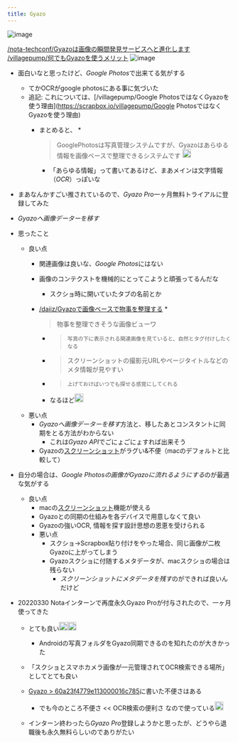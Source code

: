 ```yaml
---
title: Gyazo
---
```


![image](https://gyazo.com/84303c2ddb81135d045eb4674c99e630/thumb/1000)

[/nota-techconf/Gyazoは画像の瞬間発見サービスへと進化します](https://scrapbox.io/nota-techconf/Gyazoは画像の瞬間発見サービスへと進化します)
[/villagepump/何でもGyazoを使うメリット](https://scrapbox.io/villagepump/何でもGyazoを使うメリット)
![image](https://gyazo.com/2ac12ce3cddb66cf4dee5fe4fd0a2539/thumb/1000)

* 面白いなと思ったけど、*Google Photos*で出来てる気がする
  
  * てかOCRがgoogle photosにある事に気づいた
  * 追記: これについては、\[/villagepump/Google PhotosではなくGyazoを使う理由\](https://scrapbox.io/villagepump/Google PhotosではなくGyazoを使う理由)
    * まとめると、
      * 
         > 
         > GooglePhotosは写真管理システムですが、Gyazoはあらゆる情報を画像ベースで整理できるシステムです <img src='https://scrapbox.io/api/pages/blu3mo-public/masui/icon' alt='masui.icon' height="19.5"/>
      
      * 「あらゆる情報」って書いてあるけど、まあメインは文字情報（*OCR*）っぽいな
* まあなんかすごい推されているので、*Gyazo Pro*一ヶ月無料トライアルに登録してみた

* *Gyazoへ画像データーを移す*

* 思ったこと
  
  * 良い点
    * 関連画像は良いな、*Google Photos*にはない
    * 画像のコンテクストを機械的にとってこようと頑張ってるんだな
      * スクショ時に開いていたタブの名前とか
    * [/daiiz/Gyazoで画像ベースで物事を整理する](https://scrapbox.io/daiiz/Gyazoで画像ベースで物事を整理する)
      * 
         > 
         > 物事を整理できそうな画像ビューワ
      
      * 
         > 
         > ````
         > 写真の下に表示される関連画像を見ていると、自然とタグ付けしたくなる
         > ````
      
      * 
         > 
         > スクリーンショットの撮影元URLやページタイトルなどのメタ情報が見やすい
      
      * 
         > 
         > ````
         > 上げておけばいつでも探せる感覚にしてくれる
         > ````
      
      * なるほど<img src='https://scrapbox.io/api/pages/blu3mo-public/blu3mo/icon' alt='blu3mo.icon' height="19.5"/>
  * 悪い点
    * *Gyazoへ画像データーを移す*方法と、移したあとコンスタントに同期をとる方法がわからない
      * これは*Gyazo API*でごにょごにょすれば出来そう
    * Gyazoの[スクリーンショット](%E3%82%B9%E3%82%AF%E3%83%AA%E3%83%BC%E3%83%B3%E3%82%B7%E3%83%A7%E3%83%83%E3%83%88.md)がラグい&不便（macのデフォルトと比較して）
* 自分の場合は、*Google Photosの画像がGyazoに流れるようにする*のが最適な気がする
  
  * 良い点
    - macの[スクリーンショット](%E3%82%B9%E3%82%AF%E3%83%AA%E3%83%BC%E3%83%B3%E3%82%B7%E3%83%A7%E3%83%83%E3%83%88.md)機能が使える
    - Gyazoとの同期の仕組みを各デバイスで用意しなくて良い
    - Gyazoの強いOCR, 情報を探す設計思想の恩恵を受けられる
    * 悪い点
      * スクショ→Scrapbox貼り付けをやった場合、同じ画像が二枚Gyazoに上がってしまう
      * Gyazoスクショに付随するメタデータが、macスクショの場合は残らない
        * *スクリーンショットにメタデータを残す*のができれば良いんだけど
* 20220330 Notaインターンで再度永久Gyazo Proが付与されたので、一ヶ月使ってきた
  
  * とても良い<img src='https://scrapbox.io/api/pages/blu3mo-public/blu3mo/icon' alt='blu3mo.icon' height="19.5"/><img src='https://scrapbox.io/api/pages/blu3mo-public/blu3mo/icon' alt='blu3mo.icon' height="19.5"/>

    * Androidの写真フォルダをGyazo同期できるのを知れたのが大きかった
  * 「スクショとスマホカメラ画像が一元管理されてOCR検索できる場所」としてとても良い
  * [Gyazo > 60a23f4779e113000016c785](Gyazo.md#60a23f4779e113000016c785)に書いた不便さはある
    * でも今のところ不便さ \<\< OCR検索の便利さ なので使っている<img src='https://scrapbox.io/api/pages/blu3mo-public/blu3mo/icon' alt='blu3mo.icon' height="19.5"/>
  * インターン終わったら*Gyazo Pro*登録しようかと思ったが、どうやら退職後も永久無料らしいのでありがたい
